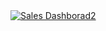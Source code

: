 <div class='tableauPlaceholder' id='viz1674214538719' style='position: relative'><noscript><a href='#'><img alt='Sales Dashborad2 ' src='https:&#47;&#47;public.tableau.com&#47;static&#47;images&#47;Sa&#47;SalesDashboard2_16742138733250&#47;SalesDashborad2&#47;1_rss.png' style='border: none' /></a></noscript><object class='tableauViz'  style='display:none;'><param name='host_url' value='https%3A%2F%2Fpublic.tableau.com%2F' /> <param name='embed_code_version' value='3' /> <param name='site_root' value='' /><param name='name' value='SalesDashboard2_16742138733250&#47;SalesDashborad2' /><param name='tabs' value='no' /><param name='toolbar' value='yes' /><param name='static_image' value='https:&#47;&#47;public.tableau.com&#47;static&#47;images&#47;Sa&#47;SalesDashboard2_16742138733250&#47;SalesDashborad2&#47;1.png' /> <param name='animate_transition' value='yes' /><param name='display_static_image' value='yes' /><param name='display_spinner' value='yes' /><param name='display_overlay' value='yes' /><param name='display_count' value='yes' /><param name='language' value='en-US' /><param name='filter' value='publish=yes' /></object></div>               

